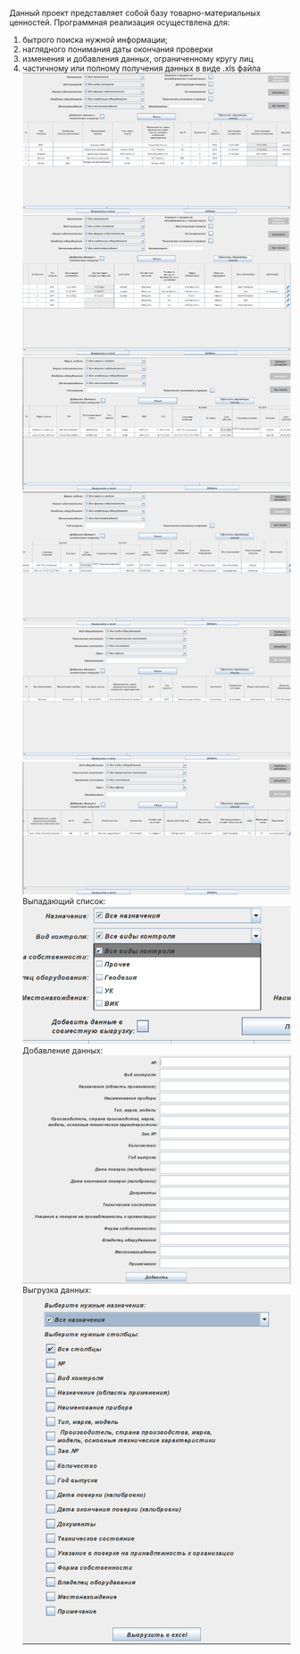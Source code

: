 Данный проект представляет собой базу товарно-материальных ценностей. 
Программная реализация осуществлена для:
1. бытрого поиска нужной информации;
2. наглядного понимания даты окончания проверки
3. изменения и добавления данных, ограниченному кругу лиц
4. частичному или полному получения данных в виде .xls файла
![Image alt](https://github.com/RusinovaLena/Database1/blob/main/resources/Screenshot_1.png)
![Image alt](https://github.com/RusinovaLena/Database1/blob/main/resources/Screenshot_2.png)
![Image alt](https://github.com/RusinovaLena/Database1/blob/main/resources/Screenshot_3.png)
![Image alt](https://github.com/RusinovaLena/Database1/blob/main/resources/Screenshot_4.png)
![Image alt](https://github.com/RusinovaLena/Database1/blob/main/resources/Screenshot_5.png)
![Image alt](https://github.com/RusinovaLena/Database1/blob/main/resources/Screenshot_6.png)
Выпадающий список: 
![Image alt](https://github.com/RusinovaLena/Database1/blob/main/resources/Screenshot_7.png)
Добавление данных:
![Image alt](https://github.com/RusinovaLena/Database1/blob/main/resources/Screenshot_8.png)
Выгрузка данных:
![Image alt](https://github.com/RusinovaLena/Database1/blob/main/resources/Screenshot_9.png)
